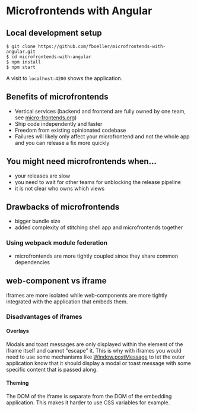 # Microfrontends with Angular

## Local development setup

```
$ git clone https://github.com/fboeller/microfrontends-with-angular.git
$ cd microfrontends-with-angular
$ npm install
$ npm start
```

A visit to `localhost:4200` shows the application.

## Benefits of microfrontends

- Vertical services (backend and frontend are fully owned by one team, see [micro-frontends.org](https://micro-frontends.org/))
- Ship code independently and faster
- Freedom from existing opinionated codebase
- Failures will likely only affect your microfrontend and not the whole app and you can release a fix more quickly

## You might need microfrontends when...

- your releases are slow
- you need to wait for other teams for unblocking the release pipeline
- it is not clear who owns which views

## Drawbacks of microfrontends

- bigger bundle size
- added complexity of stitching shell app and microfrontends together

### Using webpack module federation

- microfrontends are more tightly coupled since they share common dependencies

## web-component vs iframe

iframes are more isolated while web-components are more tightly integrated with the application that embeds them.

### Disadvantages of iframes

#### Overlays

Modals and toast messages are only displayed within the element of the iframe itself and cannot "escape" it. This is why with iframes you would need to use some mechanisms like [Window.postMessage](https://developer.mozilla.org/en-US/docs/Web/API/Window/postMessage) to let the outer application know that it should display a modal or toast message with some specific content that is passed along.

#### Theming

The DOM of the iframe is separate from the DOM of the embedding application. This makes it harder to use CSS variables for example.